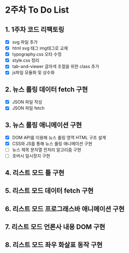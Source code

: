 # 2주차 To Do List

## 1. 1주차 코드 리팩토링

- [x] svg 파일 추가
- [x] html svg 태그 img태그로 교체
- [x] typography.css 오타 수정
- [x] style.css 정리
- [x] tab-and-viewer 글자색 조절을 위한 class 추가
- [x] js파일 모듈화 및 상수화

## 2. 뉴스 롤링 데이터 fetch 구현

- [x] JSON 파일 작성
- [x] JSON 파일 fetch

## 3. 뉴스 롤링 애니메이션 구현

- [x] DOM API를 이용해 뉴스 롤링 영역 HTML 구조 설계
- [x] CSS와 JS를 통해 뉴스 롤링 애니메이션 구현
- [ ] 뉴스 제목 문자열 전처리 알고리즘 구현
- [ ] 호버시 일시정지 구현

## 4. 리스트 모드 틀 구현

## 5. 리스트 모드 데이터 fetch 구현

## 6. 리스트 모드 프로그래스바 애니메이션 구현

## 7. 리스트 모드 언론사 내용 DOM 구현

## 8. 리스트 모드 좌우 화살표 동작 구현
